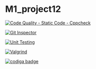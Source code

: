 # M1_project12

[![Code Quality - Static Code - Cppcheck](https://github.com/GOPINATH0926/M1_project12/actions/workflows/cppcheck-action.yml/badge.svg)](https://github.com/GOPINATH0926/M1_project12/actions/workflows/cppcheck-action.yml)

[![Git Inspector](https://github.com/GOPINATH0926/M1_project12/actions/workflows/git%20inspector.yml/badge.svg)](https://github.com/GOPINATH0926/M1_project12/actions/workflows/git%20inspector.yml)

[![Unit Testing](https://github.com/GOPINATH0926/M1_project12/actions/workflows/unit-test.yml/badge.svg)](https://github.com/GOPINATH0926/M1_project12/actions/workflows/unit-test.yml)

[![Valgrind](https://github.com/GOPINATH0926/M1_project12/actions/workflows/valgrind.yml/badge.svg)](https://github.com/GOPINATH0926/M1_project12/actions/workflows/valgrind.yml)

<a href="https://app.codiga.io/public/user/github/GOPINATH0926">
   <img src="https://api.codiga.io/public/badge/user/github/GOPINATH0926?style=light" alt="codiga badge" />
</a>
